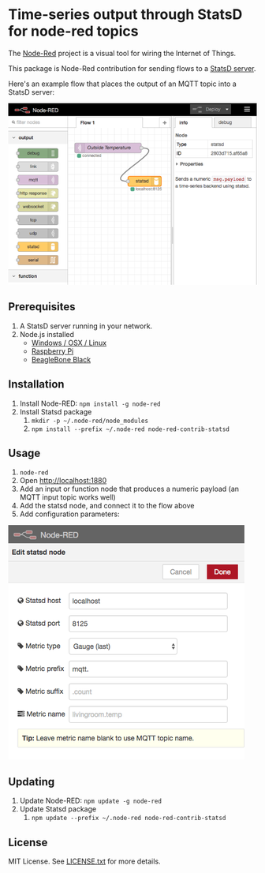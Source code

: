 # Time-series output through StatsD for node-red topics

The [Node-Red](http://nodered.org/) project is a visual tool for wiring the Internet of Things.

This package is Node-Red contribution for sending flows to a
[StatsD server](https://github.com/etsy/statsd).

Here's an example flow that places the output of an MQTT topic into a StatsD server:

![](https://raw.githubusercontent.com/microclimates/node-red-contrib-statsd/master/img/example-flow.png)

## Prerequisites

1. A StatsD server running in your network.
1. Node.js installed
    - [Windows / OSX / Linux](https://nodejs.org/en/download/)
    - [Raspberry Pi](http://nodered.org/docs/hardware/raspberrypi.html)
    - [BeagleBone Black](http://nodered.org/docs/hardware/beagleboneblack.html)

## Installation

1. Install Node-RED: `npm install -g node-red`
1. Install Statsd package
    1. `mkdir -p ~/.node-red/node_modules`
    1. `npm install --prefix ~/.node-red node-red-contrib-statsd` 

## Usage

1. `node-red`
1. Open [http://localhost:1880](http://localhost:1880)
1. Add an input or function node that produces a numeric payload (an MQTT input topic works well)
1. Add the statsd node, and connect it to the flow above
1. Add configuration parameters:

![](https://raw.githubusercontent.com/microclimates/node-red-contrib-statsd/master/img/config.png)

## Updating

1. Update Node-RED: `npm update -g node-red`
1. Update Statsd package
    1. `npm update --prefix ~/.node-red node-red-contrib-statsd`

## License

MIT License. See [LICENSE.txt](https://raw.githubusercontent.com/microclimates/node-red-contrib-statsd/master/LICENSE.txt) for more details.
